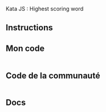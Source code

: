Kata JS : Highest scoring word 

## Instructions

## Mon code
```js
```

## Code de la communauté
```js
```

## Docs

